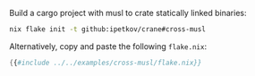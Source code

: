 Build a cargo project with musl to crate statically linked binaries:

```sh
nix flake init -t github:ipetkov/crane#cross-musl
```

Alternatively, copy and paste the following `flake.nix`:

```nix
{{#include ../../examples/cross-musl/flake.nix}}
```
